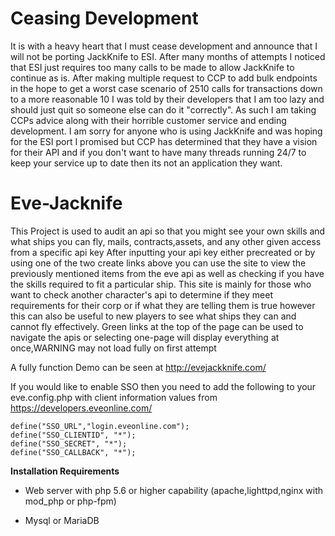 # Ceasing Development
It is with a heavy heart that I must cease development and announce that I will not be porting JackKnife to ESI. After many months of attempts I noticed that ESI just requires too many calls to be made to allow JackKnife to continue as is. After making multiple request to CCP to add bulk endpoints in the hope to get a worst case scenario of 2510 calls for transactions down to a more reasonable 10 I was told by their developers that I am too lazy and should just quit so someone else can do it "correctly". As such I am taking CCPs advice along with their horrible customer service and ending development. I am sorry for anyone who is using JackKnife and was hoping for the ESI port I promised but CCP has determined that they have a vision for their API and if you don't want to have many threads running 24/7 to keep your service up to date then its not an application they want. 
# Eve-Jacknife
This Project is used to audit an api so that you might see your own skills and what ships you can fly, mails, contracts,assets, and any other given access from a specific api key
After inputting your api key either precreated or by using one of the two create links above you can use the site to view the previously mentioned items from the eve api as well as
checking if you have the skills required to fit a particular ship. This site is mainly for those who want to check another character's api to determine if they meet requirements for their
corp or if what they are telling them is true however this can also be useful to new players to see what ships they can and cannot fly effectively. Green links at the top of the page
can be used to navigate the apis or selecting one-page will display everything at once,WARNING may not load fully on first attempt


A fully function Demo can be seen at http://evejackknife.com/

If you would like to enable SSO then you need to add the following to your eve.config.php with client information values from https://developers.eveonline.com/

```
define("SSO_URL","login.eveonline.com");
define("SSO_CLIENTID", "*");
define("SSO_SECRET", "*");
define("SSO_CALLBACK", "*");
```

__Installation Requirements__


* Web server with php 5.6 or higher capability (apache,lighttpd,nginx with mod_php or php-fpm)

* Mysql or MariaDB


